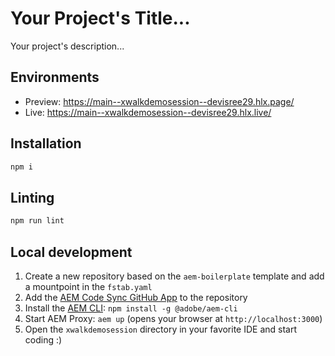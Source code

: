# Your Project's Title...
Your project's description...

## Environments
- Preview: https://main--xwalkdemosession--devisree29.hlx.page/
- Live: https://main--xwalkdemosession--devisree29.hlx.live/

## Installation

```sh
npm i
```

## Linting

```sh
npm run lint
```

## Local development

1. Create a new repository based on the `aem-boilerplate` template and add a mountpoint in the `fstab.yaml`
1. Add the [AEM Code Sync GitHub App](https://github.com/apps/aem-code-sync) to the repository
1. Install the [AEM CLI](https://github.com/adobe/helix-cli): `npm install -g @adobe/aem-cli`
1. Start AEM Proxy: `aem up` (opens your browser at `http://localhost:3000`)
1. Open the `xwalkdemosession` directory in your favorite IDE and start coding :)
